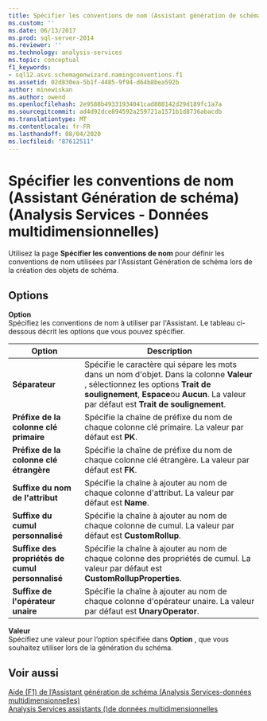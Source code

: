 ```yaml
---
title: Spécifier les conventions de nom (Assistant génération de schéma) (Analysis Services-données multidimensionnelles) | Microsoft Docs
ms.custom: ''
ms.date: 06/13/2017
ms.prod: sql-server-2014
ms.reviewer: ''
ms.technology: analysis-services
ms.topic: conceptual
f1_keywords:
- sql12.asvs.schemagenwizard.namingconventions.f1
ms.assetid: 02d830ea-5b1f-4485-9f94-d64b8bea592b
author: minewiskan
ms.author: owend
ms.openlocfilehash: 2e9588b49331934041cad888142d29d189fc1a7a
ms.sourcegitcommit: ad4d92dce894592a259721a1571b1d8736abacdb
ms.translationtype: MT
ms.contentlocale: fr-FR
ms.lasthandoff: 08/04/2020
ms.locfileid: "87612511"
---
```

# <a name="specify-naming-conventions-schema-generation-wizard-analysis-services---multidimensional-data"></a>Spécifier les conventions de nom (Assistant Génération de schéma) (Analysis Services - Données multidimensionnelles)
  Utilisez la page **Spécifier les conventions de nom** pour définir les conventions de nom utilisées par l'Assistant Génération de schéma lors de la création des objets de schéma.  
  
## <a name="options"></a>Options  
 **Option**  
 Spécifiez les conventions de nom à utiliser par l'Assistant. Le tableau ci-dessous décrit les options que vous pouvez spécifier.  
  
|Option|Description|  
|------------|-----------------|  
|**Séparateur**|Spécifie le caractère qui sépare les mots dans un nom d'objet. Dans la colonne **Valeur** , sélectionnez les options **Trait de soulignement**, **Espace**ou **Aucun**. La valeur par défaut est **Trait de soulignement**.|  
|**Préfixe de la colonne clé primaire**|Spécifie la chaîne de préfixe du nom de chaque colonne clé primaire. La valeur par défaut est **PK**.|  
|**Préfixe de la colonne clé étrangère**|Spécifie la chaîne de préfixe du nom de chaque colonne clé étrangère. La valeur par défaut est **FK**.|  
|**Suffixe du nom de l'attribut**|Spécifie la chaîne à ajouter au nom de chaque colonne d'attribut. La valeur par défaut est **Name**.|  
|**Suffixe du cumul personnalisé**|Spécifie la chaîne à ajouter au nom de chaque colonne de cumul. La valeur par défaut est **CustomRollup**.|  
|**Suffixe des propriétés de cumul personnalisé**|Spécifie la chaîne à ajouter au nom de chaque colonne des propriétés de cumul. La valeur par défaut est **CustomRollupProperties**.|  
|**Suffixe de l'opérateur unaire**|Spécifie la chaîne à ajouter au nom de chaque colonne d'opérateur unaire. La valeur par défaut est **UnaryOperator**.|  
  
 **Valeur**  
 Spécifiez une valeur pour l’option spécifiée dans **Option** , que vous souhaitez utiliser lors de la génération du schéma.  
  
## <a name="see-also"></a>Voir aussi  
 [Aide (F1) de l’Assistant génération de schéma &#40;Analysis Services-données multidimensionnelles&#41;](schema-generation-wizard-f1-help-analysis-services-multidimensional-data.md)   
 [Analysis Services assistants &#40;&#41;de données multidimensionnelles](analysis-services-wizards-multidimensional-data.md)  
  
  
